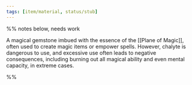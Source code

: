 ```yaml
---
tags: [item/material, status/stub]
---
```


%% notes below, needs work

A magical gemstone imbued with the essence of the [[Plane of Magic]], often used to create magic items or empower spells. However, chalyte is dangerous to use, and excessive use often leads to negative consequences, including burning out all magical ability and even mental capacity, in extreme cases. 

%%